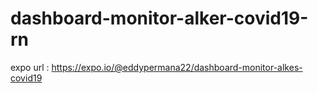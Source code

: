 # dashboard-monitor-alker-covid19-rn

expo url : https://expo.io/@eddypermana22/dashboard-monitor-alkes-covid19
